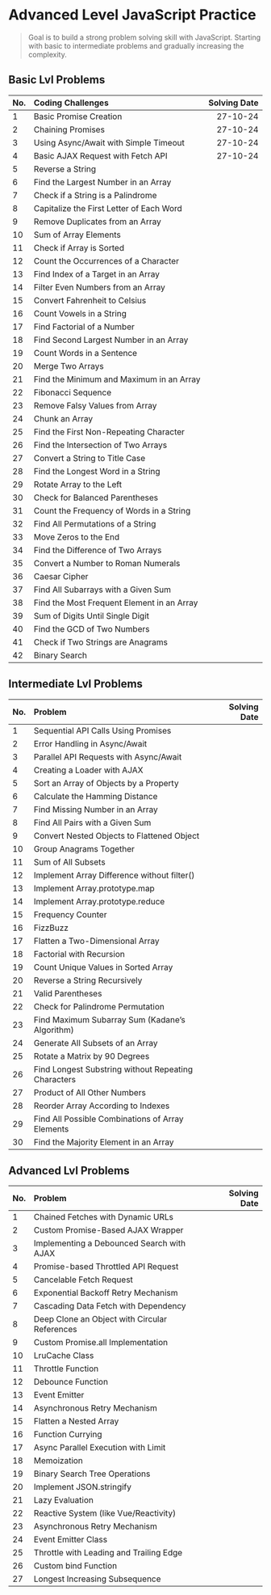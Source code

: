# Advanced Level JavaScript Practice

> Goal is to build a strong problem solving skill with JavaScript. Starting with basic to intermediate problems and gradually increasing the complexity.

## Basic Lvl Problems

| No. | Coding Challenges                          | Solving Date |
| --- | :----------------------------------------- | -----------: |
| 1   | Basic Promise Creation                     |     27-10-24 |
| 2   | Chaining Promises                          |     27-10-24 |
| 3   | Using Async/Await with Simple Timeout      |     27-10-24 |
| 4   | Basic AJAX Request with Fetch API          |     27-10-24 |
| 5   | Reverse a String                           |              |
| 6   | Find the Largest Number in an Array        |              |
| 7   | Check if a String is a Palindrome          |              |
| 8   | Capitalize the First Letter of Each Word   |              |
| 9   | Remove Duplicates from an Array            |              |
| 10  | Sum of Array Elements                      |              |
| 11  | Check if Array is Sorted                   |              |
| 12  | Count the Occurrences of a Character       |              |
| 13  | Find Index of a Target in an Array         |              |
| 14  | Filter Even Numbers from an Array          |              |
| 15  | Convert Fahrenheit to Celsius              |              |
| 16  | Count Vowels in a String                   |              |
| 17  | Find Factorial of a Number                 |              |
| 18  | Find Second Largest Number in an Array     |              |
| 19  | Count Words in a Sentence                  |              |
| 20  | Merge Two Arrays                           |              |
| 21  | Find the Minimum and Maximum in an Array   |              |
| 22  | Fibonacci Sequence                         |              |
| 23  | Remove Falsy Values from Array             |              |
| 24  | Chunk an Array                             |              |
| 25  | Find the First Non-Repeating Character     |              |
| 26  | Find the Intersection of Two Arrays        |              |
| 27  | Convert a String to Title Case             |              |
| 28  | Find the Longest Word in a String          |              |
| 29  | Rotate Array to the Left                   |              |
| 30  | Check for Balanced Parentheses             |              |
| 31  | Count the Frequency of Words in a String   |              |
| 32  | Find All Permutations of a String          |              |
| 33  | Move Zeros to the End                      |              |
| 34  | Find the Difference of Two Arrays          |              |
| 35  | Convert a Number to Roman Numerals         |              |
| 36  | Caesar Cipher                              |              |
| 37  | Find All Subarrays with a Given Sum        |              |
| 38  | Find the Most Frequent Element in an Array |              |
| 39  | Sum of Digits Until Single Digit           |              |
| 40  | Find the GCD of Two Numbers                |              |
| 41  | Check if Two Strings are Anagrams          |              |
| 42  | Binary Search                              |              |

## Intermediate Lvl Problems

| No. | Problem                                             | Solving Date |
| --- | :-------------------------------------------------- | -----------: |
| 1   | Sequential API Calls Using Promises                 |              |
| 2   | Error Handling in Async/Await                       |              |
| 3   | Parallel API Requests with Async/Await              |              |
| 4   | Creating a Loader with AJAX                         |              |
| 5   | Sort an Array of Objects by a Property              |              |
| 6   | Calculate the Hamming Distance                      |              |
| 7   | Find Missing Number in an Array                     |              |
| 8   | Find All Pairs with a Given Sum                     |              |
| 9   | Convert Nested Objects to Flattened Object          |              |
| 10  | Group Anagrams Together                             |              |
| 11  | Sum of All Subsets                                  |              |
| 12  | Implement Array Difference without filter()         |              |
| 13  | Implement Array.prototype.map                       |              |
| 14  | Implement Array.prototype.reduce                    |              |
| 15  | Frequency Counter                                   |              |
| 16  | FizzBuzz                                            |              |
| 17  | Flatten a Two-Dimensional Array                     |              |
| 18  | Factorial with Recursion                            |              |
| 19  | Count Unique Values in Sorted Array                 |              |
| 20  | Reverse a String Recursively                        |              |
| 21  | Valid Parentheses                                   |              |
| 22  | Check for Palindrome Permutation                    |              |
| 23  | Find Maximum Subarray Sum (Kadane’s Algorithm)      |              |
| 24  | Generate All Subsets of an Array                    |              |
| 25  | Rotate a Matrix by 90 Degrees                       |              |
| 26  | Find Longest Substring without Repeating Characters |              |
| 27  | Product of All Other Numbers                        |              |
| 28  | Reorder Array According to Indexes                  |              |
| 29  | Find All Possible Combinations of Array Elements    |              |
| 30  | Find the Majority Element in an Array               |              |

## Advanced Lvl Problems

| No. | Problem                                       | Solving Date |
| --- | :-------------------------------------------- | -----------: |
| 1   | Chained Fetches with Dynamic URLs             |              |
| 2   | Custom Promise-Based AJAX Wrapper             |              |
| 3   | Implementing a Debounced Search with AJAX     |              |
| 4   | Promise-based Throttled API Request           |              |
| 5   | Cancelable Fetch Request                      |              |
| 6   | Exponential Backoff Retry Mechanism           |              |
| 7   | Cascading Data Fetch with Dependency          |              |
| 8   | Deep Clone an Object with Circular References |              |
| 9   | Custom Promise.all Implementation             |              |
| 10  | LruCache Class                                |              |
| 11  | Throttle Function                             |              |
| 12  | Debounce Function                             |              |
| 13  | Event Emitter                                 |              |
| 14  | Asynchronous Retry Mechanism                  |              |
| 15  | Flatten a Nested Array                        |              |
| 16  | Function Currying                             |              |
| 17  | Async Parallel Execution with Limit           |              |
| 18  | Memoization                                   |              |
| 19  | Binary Search Tree Operations                 |              |
| 20  | Implement JSON.stringify                      |              |
| 21  | Lazy Evaluation                               |              |
| 22  | Reactive System (like Vue/Reactivity)         |              |
| 23  | Asynchronous Retry Mechanism                  |              |
| 24  | Event Emitter Class                           |              |
| 25  | Throttle with Leading and Trailing Edge       |              |
| 26  | Custom bind Function                          |              |
| 27  | Longest Increasing Subsequence                |              |
